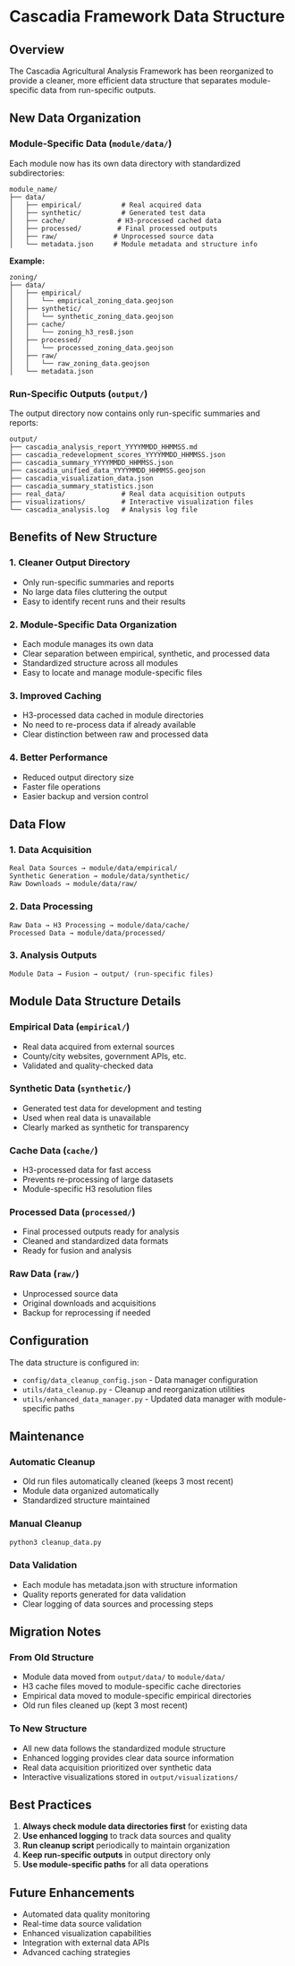 # Cascadia Framework Data Structure

## Overview

The Cascadia Agricultural Analysis Framework has been reorganized to provide a cleaner, more efficient data structure that separates module-specific data from run-specific outputs.

## New Data Organization

### Module-Specific Data (`module/data/`)

Each module now has its own data directory with standardized subdirectories:

```
module_name/
├── data/
│   ├── empirical/          # Real acquired data
│   ├── synthetic/          # Generated test data
│   ├── cache/             # H3-processed cached data
│   ├── processed/         # Final processed outputs
│   ├── raw/              # Unprocessed source data
│   └── metadata.json     # Module metadata and structure info
```

**Example:**
```
zoning/
├── data/
│   ├── empirical/
│   │   └── empirical_zoning_data.geojson
│   ├── synthetic/
│   │   └── synthetic_zoning_data.geojson
│   ├── cache/
│   │   └── zoning_h3_res8.json
│   ├── processed/
│   │   └── processed_zoning_data.geojson
│   ├── raw/
│   │   └── raw_zoning_data.geojson
│   └── metadata.json
```

### Run-Specific Outputs (`output/`)

The output directory now contains only run-specific summaries and reports:

```
output/
├── cascadia_analysis_report_YYYYMMDD_HHMMSS.md
├── cascadia_redevelopment_scores_YYYYMMDD_HHMMSS.json
├── cascadia_summary_YYYYMMDD_HHMMSS.json
├── cascadia_unified_data_YYYYMMDD_HHMMSS.geojson
├── cascadia_visualization_data.json
├── cascadia_summary_statistics.json
├── real_data/              # Real data acquisition outputs
├── visualizations/         # Interactive visualization files
└── cascadia_analysis.log   # Analysis log file
```

## Benefits of New Structure

### 1. **Cleaner Output Directory**
- Only run-specific summaries and reports
- No large data files cluttering the output
- Easy to identify recent runs and their results

### 2. **Module-Specific Data Organization**
- Each module manages its own data
- Clear separation between empirical, synthetic, and processed data
- Standardized structure across all modules
- Easy to locate and manage module-specific files

### 3. **Improved Caching**
- H3-processed data cached in module directories
- No need to re-process data if already available
- Clear distinction between raw and processed data

### 4. **Better Performance**
- Reduced output directory size
- Faster file operations
- Easier backup and version control

## Data Flow

### 1. **Data Acquisition**
```
Real Data Sources → module/data/empirical/
Synthetic Generation → module/data/synthetic/
Raw Downloads → module/data/raw/
```

### 2. **Data Processing**
```
Raw Data → H3 Processing → module/data/cache/
Processed Data → module/data/processed/
```

### 3. **Analysis Outputs**
```
Module Data → Fusion → output/ (run-specific files)
```

## Module Data Structure Details

### Empirical Data (`empirical/`)
- Real data acquired from external sources
- County/city websites, government APIs, etc.
- Validated and quality-checked data

### Synthetic Data (`synthetic/`)
- Generated test data for development and testing
- Used when real data is unavailable
- Clearly marked as synthetic for transparency

### Cache Data (`cache/`)
- H3-processed data for fast access
- Prevents re-processing of large datasets
- Module-specific H3 resolution files

### Processed Data (`processed/`)
- Final processed outputs ready for analysis
- Cleaned and standardized data formats
- Ready for fusion and analysis

### Raw Data (`raw/`)
- Unprocessed source data
- Original downloads and acquisitions
- Backup for reprocessing if needed

## Configuration

The data structure is configured in:
- `config/data_cleanup_config.json` - Data manager configuration
- `utils/data_cleanup.py` - Cleanup and reorganization utilities
- `utils/enhanced_data_manager.py` - Updated data manager with module-specific paths

## Maintenance

### Automatic Cleanup
- Old run files automatically cleaned (keeps 3 most recent)
- Module data organized automatically
- Standardized structure maintained

### Manual Cleanup
```bash
python3 cleanup_data.py
```

### Data Validation
- Each module has metadata.json with structure information
- Quality reports generated for data validation
- Clear logging of data sources and processing steps

## Migration Notes

### From Old Structure
- Module data moved from `output/data/` to `module/data/`
- H3 cache files moved to module-specific cache directories
- Empirical data moved to module-specific empirical directories
- Old run files cleaned up (kept 3 most recent)

### To New Structure
- All new data follows the standardized module structure
- Enhanced logging provides clear data source information
- Real data acquisition prioritized over synthetic data
- Interactive visualizations stored in `output/visualizations/`

## Best Practices

1. **Always check module data directories first** for existing data
2. **Use enhanced logging** to track data sources and quality
3. **Run cleanup script** periodically to maintain organization
4. **Keep run-specific outputs** in output directory only
5. **Use module-specific paths** for all data operations

## Future Enhancements

- Automated data quality monitoring
- Real-time data source validation
- Enhanced visualization capabilities
- Integration with external data APIs
- Advanced caching strategies
